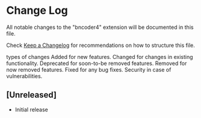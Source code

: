 # Change Log

All notable changes to the "bncoder4" extension will be documented in this file.

Check [Keep a Changelog](http://keepachangelog.com/) for recommendations on how to structure this file.

types of changes
Added for new features.
Changed for changes in existing functionality.
Deprecated for soon-to-be removed features.
Removed for now removed features.
Fixed for any bug fixes.
Security in case of vulnerabilities.

## [Unreleased]

- Initial release
